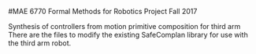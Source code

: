 #MAE 6770 Formal Methods for Robotics Project
Fall 2017

Synthesis of controllers from motion primitive composition for third arm 
There are the files to modify the existing SafeComplan library for use with the third arm robot.
